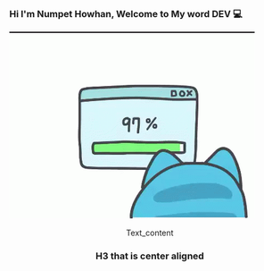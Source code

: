 ### Hi I'm Numpet Howhan, Welcome to My word DEV 💻

![](https://github.com/moqnpp/moqnpp/blob/87a2593cffb53fc80b6ef213b9c45b0f1d7af658/cappoo.gif)
<p style="text-align: center;">Text_content</p>
<h3 style="text-align: center;">H3 that is center aligned</h3>
